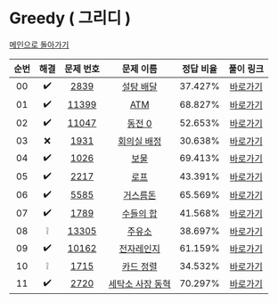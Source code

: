 # Greedy ( 그리디 )

[메인으로 돌아가기](https://github.com/hhcczz/baekjoon)


|          순번          |        해결         |        문제 번호         |        문제 이름         |         정답 비율          |        풀이 링크         |
| :-----: | :-----: | :-----: | :-----: | :-----: | :-----: |
| 00 |  :heavy_check_mark:  | <a href="https://www.acmicpc.net/problem/2839" target="_blank">2839</a> | <a href="https://www.acmicpc.net/problem/2839" target="_blank">설탕 배달</a> | 37.427% | <a href="https://github.com/hhcczz/BaekJoon/blob/main/Solution/Greedy/2839">바로가기</a> |
| 01 |  :heavy_check_mark:  | <a href="https://www.acmicpc.net/problem/11399" target="_blank">11399</a> | <a href="https://www.acmicpc.net/problem/11399" target="_blank">ATM</a> | 68.827% | <a href="https://github.com/hhcczz/BaekJoon/blob/main/Solution/Greedy/11399">바로가기</a> |
| 02 |  :heavy_check_mark:  | <a href="https://www.acmicpc.net/problem/11047" target="_blank">11047</a> | <a href="https://www.acmicpc.net/problem/11047" target="_blank">동전 0</a> | 52.653% | <a href="https://github.com/hhcczz/BaekJoon/blob/main/Solution/Greedy/11047">바로가기</a> |
| 03 |  :x:  | <a href="https://www.acmicpc.net/problem/1931" target="_blank">1931</a> | <a href="https://www.acmicpc.net/problem/1931" target="_blank">회의실 배정</a> | 30.638% | <a href="https://github.com/hhcczz/BaekJoon/blob/main/Solution/Greedy/1931">바로가기</a> |
| 04 |  :heavy_check_mark:  | <a href="https://www.acmicpc.net/problem/1026" target="_blank">1026</a> | <a href="https://www.acmicpc.net/problem/1026" target="_blank">보물</a> | 69.413% | <a href="https://github.com/hhcczz/BaekJoon/blob/main/Solution/Greedy/1025">바로가기</a> |
| 05 |  :heavy_check_mark:  | <a href="https://www.acmicpc.net/problem/2217" target="_blank">2217</a> | <a href="https://www.acmicpc.net/problem/2217" target="_blank">로프</a> | 43.391% | <a href="https://github.com/hhcczz/BaekJoon/blob/main/Solution/Greedy/2217">바로가기</a> |
| 06 |  :heavy_check_mark:  | <a href="https://www.acmicpc.net/problem/5585" target="_blank">5585</a> | <a href="https://www.acmicpc.net/problem/5585" target="_blank">거스름돈</a> | 65.569% | <a href="https://github.com/hhcczz/BaekJoon/blob/main/Solution/Greedy/5585">바로가기</a> |
| 07 |  :heavy_check_mark:  | <a href="https://www.acmicpc.net/problem/1789" target="_blank">1789</a> | <a href="https://www.acmicpc.net/problem/1789" target="_blank">수들의 합</a> | 41.568% | <a href="https://github.com/hhcczz/BaekJoon/blob/main/Solution/Greedy/1789">바로가기</a> |
| 08 |  :grey_exclamation:  | <a href="https://www.acmicpc.net/problem/13305" target="_blank">13305</a> | <a href="https://www.acmicpc.net/problem/13305" target="_blank">주유소</a> | 38.697% | <a href="https://github.com/hhcczz/BaekJoon/blob/main/Solution/Greedy/13305">바로가기</a> |
| 09 |  :heavy_check_mark:  | <a href="https://www.acmicpc.net/problem/10162" target="_blank">10162</a> | <a href="https://www.acmicpc.net/problem/10162" target="_blank">전자레인지</a> | 61.159% | <a href="https://github.com/hhcczz/BaekJoon/blob/main/Solution/Greedy/10162">바로가기</a> |
| 10 |  :grey_exclamation:  | <a href="https://www.acmicpc.net/problem/1715" target="_blank">1715</a> | <a href="https://www.acmicpc.net/problem/1715" target="_blank">카드 정렬</a> | 34.532% | <a href="https://github.com/hhcczz/BaekJoon/blob/main/Solution/Greedy/1715">바로가기</a> |
| 11 |  :heavy_check_mark:  | <a href="https://www.acmicpc.net/problem/2720" target="_blank">2720</a> | <a href="https://www.acmicpc.net/problem/2720" target="_blank">세탁소 사장 동혁</a> | 70.297% | <a href="https://github.com/hhcczz/BaekJoon/blob/main/Solution/Greedy/2720">바로가기</a> |
